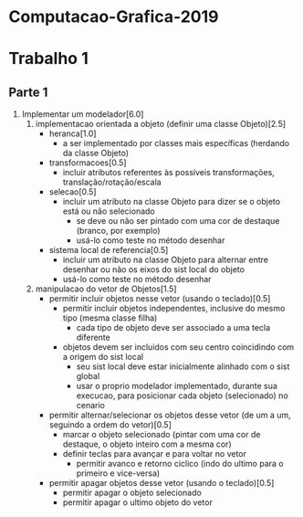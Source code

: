 # Computacao-Grafica-2019

# Trabalho 1

## Parte 1
1. Implementar um modelador[6.0]
	1. implementacao orientada a objeto (definir uma classe Objeto)[2.5]
		+ heranca[1.0]
			+ a ser implementado por classes mais específicas (herdando da classe Objeto)
		+ transformacoes[0.5]
			+ incluir atributos referentes às possíveis transformações, translação/rotação/escala
		+ selecao[0.5]
			+ incluir um atributo na classe Objeto para dizer se o objeto está ou não selecionado
				+ se deve ou não ser pintado com uma cor de destaque (branco, por exemplo)
				+ usá-lo como teste no método desenhar
		+ sistema local de referencia[0.5]
			+ incluir um atributo na classe Objeto para alternar entre desenhar ou não os eixos do sist local do objeto
			+ usá-lo como teste no método desenhar
	2. manipulacao do vetor de Objetos[1.5]
		+ permitir incluir objetos nesse vetor (usando o teclado)[0.5]
			+ permitir incluir objetos independentes, inclusive do mesmo tipo (mesma classe filha)
				+ cada tipo de objeto deve ser associado a uma tecla diferente
			+ objetos devem ser incluidos com seu centro coincidindo com a origem do sist local
				+ seu sist local deve estar inicialmente alinhado com o sist global
				+ usar o proprio modelador implementado, durante sua execucao, para posicionar cada objeto (selecionado) no cenario
		+ permitir alternar/selecionar os objetos desse vetor (de um a um, seguindo a ordem do vetor)[0.5]
			+ marcar o objeto selecionado (pintar com uma cor de destaque, o objeto inteiro com a mesma cor)
			+ definir teclas para avançar e para voltar no vetor
				+ permitir avanco e retorno ciclico (indo do ultimo para o primeiro e vice-versa)
		+ permitir apagar objetos desse vetor (usando o teclado)[0.5]
			+ permitir apagar o objeto selecionado
			+ permitir apagar o ultimo objeto do vetor

